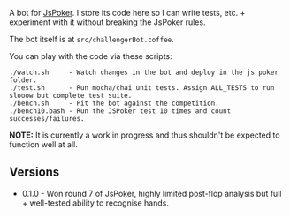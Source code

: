 A bot for [JsPoker][0]. I store its code here so I can write tests, etc. + experiment with it without breaking the JsPoker rules.

The bot itself is at `src/challengerBot.coffee`.

You can play with the code via these scripts:

    ./watch.sh     - Watch changes in the bot and deploy in the js poker folder.
	./test.sh      - Run mocha/chai unit tests. Assign ALL_TESTS to run slooow but complete test suite.
	./bench.sh     - Pit the bot against the competition.
	./bench10.bash - Run the JSPoker test 10 times and count successes/failures.

__NOTE:__ It is currently a work in progress and thus shouldn't be expected to function well at
all.

## Versions ##

* 0.1.0 - Won round 7 of JsPoker, highly limited post-flop analysis but full + well-tested ability to recognise hands.

[0]:https://github.com/mdp/JsPoker
